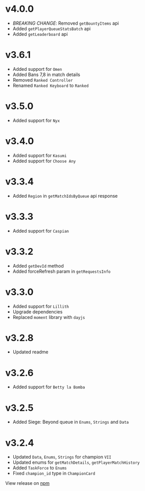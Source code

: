 # v4.0.0
- *BREAKING CHANGE*: Removed `getBountyItems` api
- Added `getPlayerQueueStatsBatch` api
- Added `getLeaderboard` api

# v3.6.1
- Added support for `Omen`
- Added Bans 7,8 in match details
- Removed `Ranked Controller`
- Renamed `Ranked Keyboard` to `Ranked`

# v3.5.0
- Added support for `Nyx`
  
# v3.4.0
- Added support for `Kasumi`
- Added support for `Choose Any`

# v3.3.4
- Added `Region` in `getMatchIdsByQueue` api response
  
# v3.3.3
- Added support for `Caspian`
  
# v3.3.2
- Added `getDevId` method
- Added forceRefresh param in `getRequestsInfo`

# v3.3.0
- Added support for `Lillith`
- Upgrade dependencies
- Replaced `moment` library with `dayjs`

# v3.2.8
- Updated readme

# v3.2.6
- Added support for `Betty la Bomba`

# v3.2.5
- Added Siege: Beyond queue in `Enums`, `Strings` and `Data`

# v3.2.4
- Updated `Data`, `Enums`, `Strings` for champion `VII`
- Updated enums for `getMatchDetails`, `getPlayerMatchHistory`
- Added `TaskForce` to `Enums`
- Fixed `champion_id` type in `ChampionCard` 

View release on [npm](https://www.npmjs.com/package/pe-paladins.js/v/4.0.0)